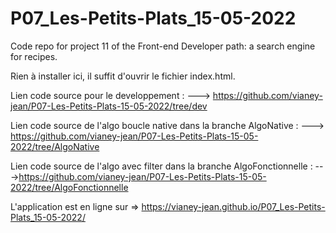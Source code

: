 # P07_Les-Petits-Plats_15-05-2022

Code repo for project 11 of the Front-end Developer path: a search engine for recipes.

Rien à installer ici, il suffit d'ouvrir le fichier index.html.

Lien code source pour le developpement : ---> https://github.com/vianey-jean/P07-Les-Petits-Plats-15-05-2022/tree/dev

Lien code source de l'algo boucle native dans la branche AlgoNative : ---> https://github.com/vianey-jean/P07-Les-Petits-Plats-15-05-2022/tree/AlgoNative

Lien code source de l'algo avec filter dans la branche AlgoFonctionnelle : --->https://github.com/vianey-jean/P07-Les-Petits-Plats-15-05-2022/tree/AlgoFonctionnelle

L'application est en ligne sur => https://vianey-jean.github.io/P07_Les-Petits-Plats_15-05-2022/
